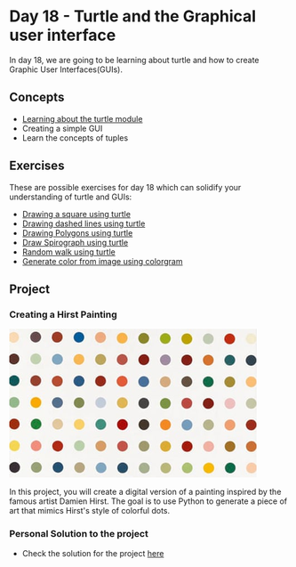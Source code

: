 # Day 18 - Turtle and the Graphical user interface

In day 18, we are going to be learning about turtle and how to create Graphic User Interfaces(GUIs).

## Concepts

- [Learning about the turtle module](./concepts/00_turtle.py)
- Creating a simple GUI
- Learn the concepts of tuples

## Exercises

These are possible exercises for day 18 which can solidify your understanding of turtle and GUIs:

- [Drawing a square using turtle](./exercises/00_draw-square.py)
- [Drawing dashed lines using turtle](./exercises/01_draw-dashed-line.py)
- [Drawing Polygons using turtle](./exercises/02_draw-polygons.py)
- [Draw Spirograph using turtle](./exercises/03_draw-spirograph.py)
- [Random walk using turtle](./exercises/04_random-walk.py)
- [Generate color from image using colorgram](./exercises/05_generate-color-from-image.py)

## Project

### Creating a Hirst Painting

![Hirst Painting](./project/image.jpg)

In this project, you will create a digital version of a painting inspired by the famous artist Damien Hirst. The goal is to use Python to generate a piece of art that mimics Hirst's style of colorful dots.

### Personal Solution to the project

- Check the solution for the project [here](./project/main.py)
